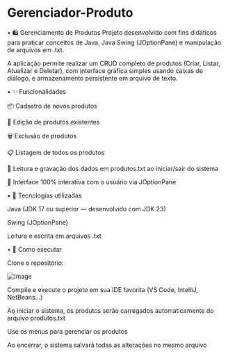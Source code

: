 # Gerenciador-Produto

• 🛍️ Gerenciamento de Produtos
Projeto desenvolvido com fins didáticos para praticar conceitos de Java, Java Swing (JOptionPane) e manipulação de arquivos em .txt.

A aplicação permite realizar um CRUD completo de produtos (Criar, Listar, Atualizar e Deletar), com interface gráfica simples usando caixas de diálogo, e armazenamento persistente em arquivo de texto.

• ✨ Funcionalidades

📦 Cadastro de novos produtos

📝 Edição de produtos existentes

🗑️ Exclusão de produtos

📋 Listagem de todos os produtos

💾 Leitura e gravação dos dados em produtos.txt ao iniciar/sair do sistema

🧠 Interface 100% interativa com o usuário via JOptionPane

• 🧪 Tecnologias utilizadas

Java (JDK 17 ou superior — desenvolvido com JDK 23)

Swing (JOptionPane)

Leitura e escrita em arquivos .txt

• 🚀 Como executar

Clone o repositório:

![image](https://github.com/user-attachments/assets/67d3208b-ae7e-4752-87b5-13ac8725c156)

Compile e execute o projeto em sua IDE favorita (VS Code, IntelliJ, NetBeans...)

Ao iniciar o sistema, os produtos serão carregados automaticamente do arquivo produtos.txt

Use os menus para gerenciar os produtos

Ao encerrar, o sistema salvará todas as alterações no mesmo arquivo




